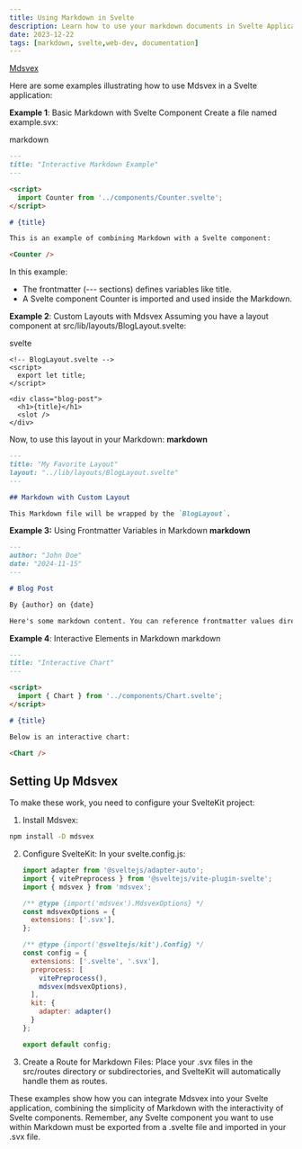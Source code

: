 ```yaml
---
title: Using Markdown in Svelte
description: Learn how to use your markdown documents in Svelte Applications!
date: 2023-12-22
tags: [markdown, svelte,web-dev, documentation]
---
```

[Mdsvex](https://mdsvex.pngwn.io/docs#install-it)

Here are some examples illustrating how to use Mdsvex in a Svelte application:
 
**Example 1**: Basic Markdown with Svelte Component
Create a file named example.svx:

markdown
```markdown
---
title: "Interactive Markdown Example"
---

<script>
  import Counter from '../components/Counter.svelte';
</script>

# {title}

This is an example of combining Markdown with a Svelte component:

<Counter />
```

In this example:
- The frontmatter (--- sections) defines variables like title.
- A Svelte component Counter is imported and used inside the Markdown.
      
**Example 2**: Custom Layouts with Mdsvex
Assuming you have a layout component at src/lib/layouts/BlogLayout.svelte:
  
svelte
```text
<!-- BlogLayout.svelte -->
<script>
  export let title;
</script>

<div class="blog-post">
  <h1>{title}</h1>
  <slot />
</div>
```

Now, to use this layout in your Markdown:
**markdown**
```markdown
---
title: "My Favorite Layout"
layout: "../lib/layouts/BlogLayout.svelte"
---

## Markdown with Custom Layout

This Markdown file will be wrapped by the `BlogLayout`.
```

**Example 3:** Using Frontmatter Variables in Markdown
**markdown**
```markdown
---
author: "John Doe"
date: "2024-11-15"
---

# Blog Post

By {author} on {date}

Here's some markdown content. You can reference frontmatter values directly in the body.
```

**Example 4**: Interactive Elements in Markdown
markdown
```markdown
---
title: "Interactive Chart"
---

<script>
  import { Chart } from '../components/Chart.svelte';
</script>

# {title}

Below is an interactive chart:

<Chart />
```

## Setting Up Mdsvex

To make these work, you need to configure your SvelteKit project:
1. Install Mdsvex:
```bash
npm install -D mdsvex
```
    
2. Configure SvelteKit:
        In your svelte.config.js:    
    ```javascript
    import adapter from '@sveltejs/adapter-auto';
    import { vitePreprocess } from '@sveltejs/vite-plugin-svelte';
    import { mdsvex } from 'mdsvex';
    
    /** @type {import('mdsvex').MdsvexOptions} */
    const mdsvexOptions = {
      extensions: ['.svx'],
    };
    
    /** @type {import('@sveltejs/kit').Config} */
    const config = {
      extensions: ['.svelte', '.svx'],
      preprocess: [
        vitePreprocess(),
        mdsvex(mdsvexOptions),
      ],
      kit: {
        adapter: adapter()
      }
    };
    
    export default config;
    ```
    
3. Create a Route for Markdown Files:
    Place your .svx files in the src/routes directory or subdirectories, and SvelteKit will automatically handle them as routes.
    
These examples show how you can integrate Mdsvex into your Svelte application, combining the simplicity of Markdown with the interactivity of Svelte components. Remember, any Svelte component you want to use within Markdown must be exported from a .svelte file and imported in your .svx file.
